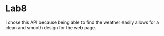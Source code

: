 # Lab8
 
I chose this API because being able to find the weather easily allows for a clean and smooth design for the web page.
